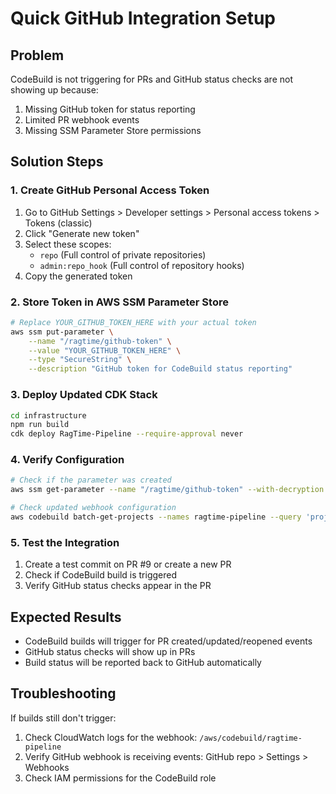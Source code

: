 # Quick GitHub Integration Setup

## Problem
CodeBuild is not triggering for PRs and GitHub status checks are not showing up because:
1. Missing GitHub token for status reporting
2. Limited PR webhook events
3. Missing SSM Parameter Store permissions

## Solution Steps

### 1. Create GitHub Personal Access Token
1. Go to GitHub Settings > Developer settings > Personal access tokens > Tokens (classic)
2. Click "Generate new token"
3. Select these scopes:
   - `repo` (Full control of private repositories)
   - `admin:repo_hook` (Full control of repository hooks)
4. Copy the generated token

### 2. Store Token in AWS SSM Parameter Store
```bash
# Replace YOUR_GITHUB_TOKEN_HERE with your actual token
aws ssm put-parameter \
    --name "/ragtime/github-token" \
    --value "YOUR_GITHUB_TOKEN_HERE" \
    --type "SecureString" \
    --description "GitHub token for CodeBuild status reporting"
```

### 3. Deploy Updated CDK Stack
```bash
cd infrastructure
npm run build
cdk deploy RagTime-Pipeline --require-approval never
```

### 4. Verify Configuration
```bash
# Check if the parameter was created
aws ssm get-parameter --name "/ragtime/github-token" --with-decryption --query 'Parameter.Value' --output text

# Check updated webhook configuration
aws codebuild batch-get-projects --names ragtime-pipeline --query 'projects[0].webhook.filterGroups'
```

### 5. Test the Integration
1. Create a test commit on PR #9 or create a new PR
2. Check if CodeBuild build is triggered
3. Verify GitHub status checks appear in the PR

## Expected Results
- CodeBuild builds will trigger for PR created/updated/reopened events
- GitHub status checks will show up in PRs
- Build status will be reported back to GitHub automatically

## Troubleshooting
If builds still don't trigger:
1. Check CloudWatch logs for the webhook: `/aws/codebuild/ragtime-pipeline`
2. Verify GitHub webhook is receiving events: GitHub repo > Settings > Webhooks
3. Check IAM permissions for the CodeBuild role